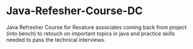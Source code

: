 # Java-Refesher-Course-DC
Java Refresher Course for Revature associates coming back from project (into bench) to retouch on important topics in java and practice skills needed to pass the technical interviews.
